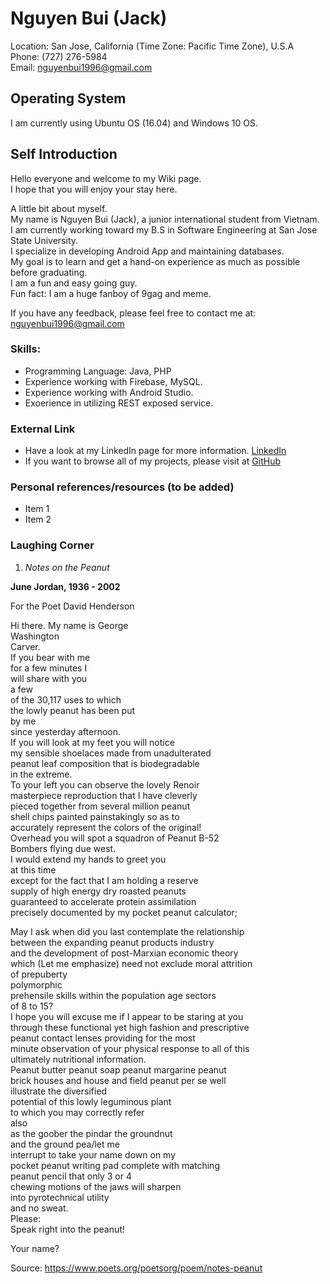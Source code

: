 # Nguyen Bui (Jack)
Location: San Jose, California (Time Zone: Pacific Time Zone), U.S.A  
Phone: (727) 276-5984  
Email: nguyenbui1996@gmail.com  

## Operating System
I am currently using Ubuntu OS (16.04) and Windows 10 OS.

## Self Introduction

Hello everyone and welcome to my Wiki page.  
I hope that you will enjoy your stay here.  

A little bit about myself.  
My name is Nguyen Bui (Jack), a junior international student from Vietnam.    
I am currently working toward my B.S in Software Engineering at San Jose State University.  
I specialize in developing Android App and maintaining databases.  
My goal is to learn and get a hand-on experience as much as possible before graduating.  
I am a fun and easy going guy.  
Fun fact: I am a huge fanboy of 9gag and meme.

If you have any feedback, please feel free to contact me at: nguyenbui1996@gmail.com

### Skills:
* Programming Language: Java, PHP
* Experience working with Firebase, MySQL.
* Experience working with Android Studio.
* Exoerience in utilizing REST exposed service.

### External Link
* Have a look at my LinkedIn page for more information. [LinkedIn](https://www.linkedin.com/in/nguyen-bui-952b95a4/)
* If you want to browse all of my projects, please visit at [GitHub](https://github.com/Jackbui96)

### Personal references/resources (to be added)
* Item 1
* Item 2

### Laughing Corner

  1. *Notes on the Peanut*
  
  **June Jordan, 1936 - 2002**

  For the Poet David Henderson

Hi there. My name is George  
Washington  
Carver.  
If you bear with me  
for a few minutes I  
will share with you  
a few  
of the 30,117 uses to which  
the lowly peanut has been put  
by me  
since yesterday afternoon.  
If you will look at my feet you will notice  
my sensible shoelaces made from unadulterated  
peanut leaf composition that is biodegradable  
in the extreme.  
To your left you can observe the lovely Renoir  
masterpiece reproduction that I have cleverly  
pieced together from several million peanut  
shell chips painted painstakingly so as to  
accurately represent the colors of the original!  
Overhead you will spot a squadron of Peanut B-52  
Bombers flying due west.  
I would extend my hands to greet you  
at this time  
except for the fact that I am holding a reserve  
supply of high energy dry roasted peanuts  
guaranteed to accelerate protein assimilation  
precisely documented by my pocket peanut calculator;  

May I ask when did you last contemplate the relationship  
between the expanding peanut products industry  
and the development of post-Marxian economic theory  
which (Let me emphasize) need not exclude moral attrition  
of prepuberty  
polymorphic  
prehensile skills within the population age sectors  
of 8 to 15?  
I hope you will excuse me if I appear to be staring at you  
through these functional yet high fashion and prescriptive  
peanut contact lenses providing for the most  
minute observation of your physical response to all of this  
ultimately nutritional information.  
Peanut butter peanut soap peanut margarine peanut  
brick houses and house and field peanut per se well  
illustrate the diversified  
potential of this lowly leguminous plant  
to which you may correctly refer  
also  
as the goober the pindar the groundnut  
and the ground pea/let me  
interrupt to take your name down on my  
pocket peanut writing pad complete with matching  
peanut pencil that only 3 or 4  
chewing motions of the jaws will sharpen  
into pyrotechnical utility  
and no sweat.  
Please:  
Speak right into the peanut!  

Your name?

Source: https://www.poets.org/poetsorg/poem/notes-peanut
